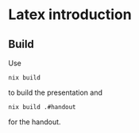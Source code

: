 # Latex introduction

## Build
Use
```
nix build
```
to build the presentation and
```
nix build .#handout
```
for the handout.
